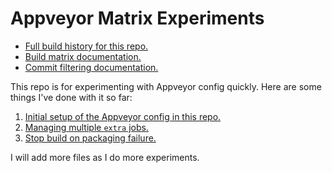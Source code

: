 # Appveyor Matrix Experiments

* [Full build history for this repo.](https://ci.appveyor.com/project/relsqui/matrix-repro/history)
* [Build matrix documentation.](https://www.appveyor.com/docs/build-configuration/#build-matrix)
* [Commit filtering documentation.](https://www.appveyor.com/docs/how-to/filtering-commits/)

This repo is for experimenting with Appveyor config quickly. Here are some things I've done with it so far:

1. [Initial setup of the Appveyor config in this repo.](01-initial-setup.md)
2. [Managing multiple `extra` jobs.](02-multiple-extra-jobs.md)
3. [Stop build on packaging failure.](03-stop-on-failure.md)

I will add more files as I do more experiments.

<!-- For easy copy/paste:

##

[Appveyor run.]()

```
```

* **Change:** 
* **Expected/Why:** 
* **Result:** 

-->